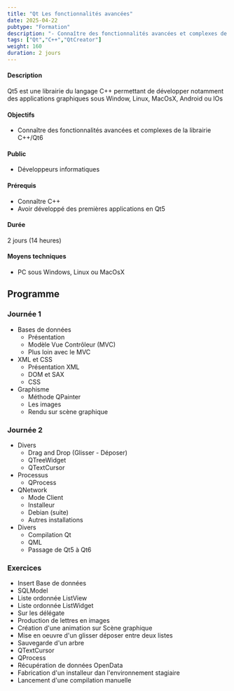 ```yaml
---
title: "Qt Les fonctionnalités avancées"
date: 2025-04-22
pubtype: "Formation"
description: "- Connaître des fonctionnalités avancées et complexes de la librairie C++/Qt6"
tags: ["Qt","C++","QtCreator"]
weight: 160
duration: 2 jours
---
```


#### Description

Qt5 est une librairie du langage C++ permettant de développer notamment des  applications graphiques sous Window, Linux, MacOsX, Android ou IOs

#### Objectifs

- Connaître des fonctionnalités avancées et complexes de la librairie C++/Qt6

#### Public

- Développeurs informatiques

#### Prérequis

- Connaître C++
- Avoir développé des premières applications en Qt5

#### Durée

2 jours (14 heures)

#### Moyens techniques 

- PC sous Windows, Linux ou MacOsX

## Programme


### Journée 1 


-  Bases de données
    -  Présentation 
    -  Modèle Vue Contrôleur (MVC)
    -   Plus loin avec le MVC
-  XML et CSS
    -  Présentation XML
    -  DOM et SAX
    -  CSS
-  Graphisme
    -  Méthode QPainter
    -  Les images
    -   Rendu sur scène graphique

### Journée 2


-  Divers
    -  Drag and Drop (Glisser - Déposer)
    -   QTreeWidget
    -   QTextCursor
-   Processus
    -   QProcess
-  QNetwork
    -  Mode Client
    -  Installeur
    -  Debian (suite)
    -  Autres installations
-  Divers
    -  Compilation Qt
    -  QML
    -  Passage de Qt5 à Qt6 


### Exercices

- Insert Base de données
- SQLModel
- Liste ordonnée ListView
- Liste ordonnée ListWidget
- Sur les délégate
- Production de lettres en images
- Création d'une animation sur Scène graphique
- Mise en oeuvre d'un glisser déposer entre deux listes
- Sauvegarde d'un arbre 
- QTextCursor
- QProcess
- Récupération de données OpenData
- Fabrication d'un installeur dan l'environnement stagiaire
- Lancement d'une compilation manuelle



